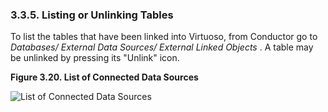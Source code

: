 <div>

<div>

<div>

<div>

### 3.3.5. Listing or Unlinking Tables

</div>

</div>

</div>

To list the tables that have been linked into Virtuoso, from Conductor
go to <span class="emphasis">*Databases/ External Data Sources/ External
Linked Objects*</span> . A table may be unlinked by pressing its
"Unlink" icon.

<div>

<div>

**Figure 3.20. List of Connected Data Sources**

<div>

<div>

![List of Connected Data Sources](images/conndsn2.png)

</div>

</div>

</div>

  

</div>

</div>
